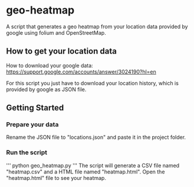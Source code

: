 # geo-heatmap

A script that generates a geo heatmap from your location data provided by google using folium and OpenStreetMap.

## How to get your location data

How to download your google data: <https://support.google.com/accounts/answer/3024190?hl=en>

For this script you just have to download your location history, which is provided by google as JSON file.

## Getting Started

### Prepare your data

Rename the JSON file to "locations.json" and paste it in the project folder.

### Run the script
'''
python geo_heatmap.py
'''
The script will generate a CSV file named "heatmap.csv" and a HTML file named "heatmap.html". Open the "heatmap.html" file to see your heatmap.
